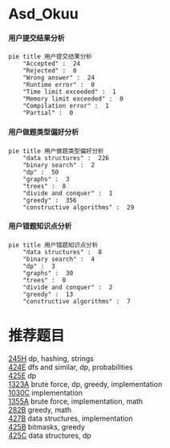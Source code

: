 # Asd_Okuu

<!-- tabs:start -->



#### **用户提交结果分析**

```mermaid
pie title 用户提交结果分析
    "Accepted" :  24
    "Rejected" :  0
    "Wrong answer" :  24
    "Runtime error" :  0
    "Time limit exceeded" :  1
    "Memory limit exceeded" :  0
    "Compilation error" :  1
    "Partial" :  0
```

#### **用户做题类型偏好分析**

```mermaid
pie title 用户做题类型偏好分析
    "data structures" :  226
    "binary search" :  2
    "dp" :  50
    "graphs" :  3
    "trees" :  8
    "divide and conquer" :  1
    "greedy" :  356
    "constructive algorithms" :  29
```
#### **用户错题知识点分析**

```mermaid
pie title 用户错题知识点分析
    "data structures" :  8
    "binary search" :  4
    "dp" :  3
    "graphs" :  30
    "trees" :  0
    "divide and conquer" :  2
    "greedy" :  13
    "constructive algorithms" :  7
```



<!-- tabs:end -->
# 推荐题目
[245H](https://codeforces.com/contest/245/problem/H)		dp,
                        hashing,
                        strings		  
[424E](https://codeforces.com/contest/424/problem/E)		dfs and similar,
                        dp,
                        probabilities		  
[425E](https://codeforces.com/contest/425/problem/E)		dp		  
[1323A](https://codeforces.com/contest/1323/problem/A)		brute force,
                        dp,
                        greedy,
                        implementation		  
[1030C](https://codeforces.com/contest/1030/problem/C)		implementation		  
[1355A](https://codeforces.com/contest/1355/problem/A)		brute force,
                        implementation,
                        math		  
[282B](https://codeforces.com/contest/282/problem/B)		greedy,
                        math		  
[427B](https://codeforces.com/contest/427/problem/B)		data structures,
                        implementation		  
[425B](https://codeforces.com/contest/425/problem/B)		bitmasks,
                        greedy		  
[425C](https://codeforces.com/contest/425/problem/C)		data structures,
                        dp		  
